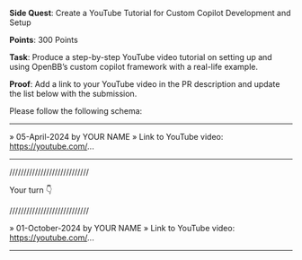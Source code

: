 **Side Quest**: Create a YouTube Tutorial for Custom Copilot Development and Setup

**Points**: 300 Points

**Task**: Produce a step-by-step YouTube video tutorial on setting up and using OpenBB’s custom copilot framework with a real-life example.

**Proof**: Add a link to your YouTube video in the PR description and update the list below with the submission.

Please follow the following schema:

---

» 05-April-2024 by YOUR NAME
» Link to YouTube video: https://youtube.com/...

---

////////////////////////////

Your turn 👇

////////////////////////////

» 01-October-2024 by YOUR NAME
» Link to YouTube video: https://youtube.com/...

---

